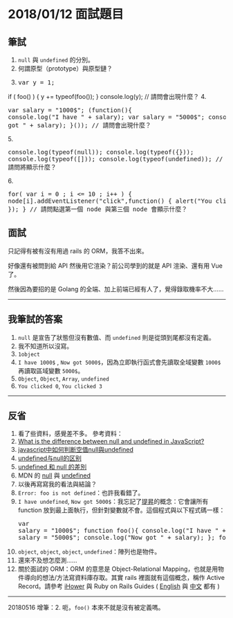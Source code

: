 # 2018/01/12 面試題目

## 筆試
1. `null` 與 `undefined` 的分別。
2. 何謂原型（prototype）與原型鏈？
3. <pre>var y = 1;
if ( foo() )
{
    y += typeof(foo());
}
console.log(y);
// 請問會出現什麼？</pre>
4. <pre>var salary = "1000$";
(function(){
    console.log("I have " + salary);
    var salary = "5000$";
    console.log("Now got " + salary);
}());
// 請問會出現什麼？</pre>
5. <pre> console.log(typeof(null));
console.log(typeof({}));
console.log(typeof([]));
console.log(typeof(undefined));
// 請問將顯示什麼？
</pre>
6. <pre>for( var i = 0 ; i <= 10 ; i++ )
{
    node[i].addEventListener("click",function()
    {
        alert("You clicked " + i);
    });
}
// 請問點選第一個 node 與第三個 node 會顯示什麼？
</pre>

## 面試

只記得有被有沒有用過 rails 的 ORM，我答不出來。

好像還有被問到給 API 然後用它渲染？前公司學到的就是 API 渲染、還有用 Vue 了。

然後因為要招的是 Golang 的全端、加上前端已經有人了，覺得錄取機率不大……

---

## 我筆試的答案

1. `null` 是宣告了狀態但沒有數值、而 `undefined` 則是從頭到尾都沒有定義。
2. 我不知道所以沒寫。
3. `1object`
4. `I have 1000$` , `Now got 5000$`，因為立即執行函式會先讀取全域變數 `1000$` 再讀取區域變數 `5000$`。
5. `Object`, `Object`, `Array`, `undefined`
6. `You clicked 0`, `You clicked 3`

---

## 反省

1. 看了些資料，感覺差不多。 參考資料：
  1. [What is the difference between null and undefined in JavaScript?](https://stackoverflow.com/questions/5076944/what-is-the-difference-between-null-and-undefined-in-javascript)
  2. [javascript中如何判断空值null與undefined](http://s90304a123.pixnet.net/blog/post/44656963-javascript%E4%B8%AD%E5%A6%82%E4%BD%95%E5%88%A4%E6%96%AD%E7%A9%BA%E5%80%BCnull%E8%88%87undefined)
  3. [undefined与null的区别](http://www.ruanyifeng.com/blog/2014/03/undefined-vs-null.html)
  4. [undefined 和 null 的差別](http://www.jstips.co/zh_tw/javascript/differences-between-undefined-and-null/)
  5. MDN 的 [null](https://developer.mozilla.org/en-US/docs/Web/JavaScript/Reference/Global_Objects/null) 與 [undefined](https://developer.mozilla.org/en-US/docs/Web/JavaScript/Reference/Global_Objects/undefined)
2. 以後再寫寫我的看法與結論？
3. `Error: foo is not defined`：也許我看錯了。
4. `I have undefined`, `Now got 5000$`：我忘記了[提昇](https://developer.mozilla.org/zh-TW/docs/Glossary/Hoisting)的概念：它會讓所有 function 放到最上面執行，但針對變數就不會。這個程式與以下程式碼一樣：<br /><pre>var salary = "1000$";
function foo(){
    console.log("I have " + salary);
    var salary = "5000$";
    console.log("Now got " + salary);
};
foo();</pre>
5. `object`, `object`, `object`, `undefined`：陣列也是物件。
6. 還來不及想怎麼測……
7. 關於面試的 ORM：ORM 的意思是 Object-Relational Mapping，也就是用物件導向的想法/方法寫資料庫存取。其實 rails 裡面就有這個概念，稱作 Active Record。請參考 [iHower](https://ihower.tw/rails/activerecord.html) 與 Ruby on Rails Guides ( [English](http://guides.rubyonrails.org/active_record_basics.html) 與 [中文](https://rails.ruby.tw/active_record_basics.html) 都有 )

---

20180516 增筆：2. 呃，`foo()` 本來不就是沒有被定義嗎。